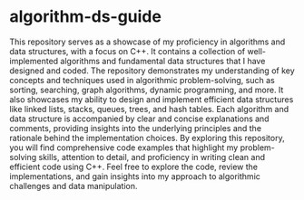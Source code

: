 # algorithm-ds-guide
 This repository serves as a showcase of my proficiency in algorithms and data structures, with a focus on C++. It contains a collection of well-implemented algorithms and fundamental data structures that I have designed and coded.  The repository demonstrates my understanding of key concepts and techniques used in algorithmic problem-solving, such as sorting, searching, graph algorithms, dynamic programming, and more. It also showcases my ability to design and implement efficient data structures like linked lists, stacks, queues, trees, and hash tables.  Each algorithm and data structure is accompanied by clear and concise explanations and comments, providing insights into the underlying principles and the rationale behind the implementation choices.  By exploring this repository, you will find comprehensive code examples that highlight my problem-solving skills, attention to detail, and proficiency in writing clean and efficient code using C++.  Feel free to explore the code, review the implementations, and gain insights into my approach to algorithmic challenges and data manipulation. 
